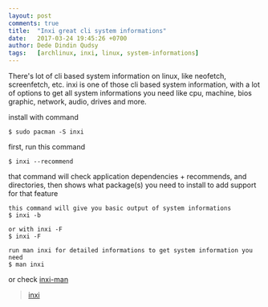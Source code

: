 ```yaml
---
layout: post
comments: true
title:  "Inxi great cli system informations"
date:   2017-03-24 19:45:26 +0700
author: Dede Dindin Qudsy
tags:   [archlinux, inxi, linux, system-informations]
---
```

There's lot of cli based system information on linux, like neofetch, screenfetch, etc.
inxi is one of those cli based system information, with a lot of options to get all system informations you need
like cpu, machine, bios graphic, network, audio, drives and more.

install with command
```
$ sudo pacman -S inxi
```

first, run this command
```
$ inxi --recommend
```
that command will check application dependencies + recommends, and directories, then shows what package(s) you need to install to add support for that feature

```
this command will give you basic output of system informations
$ inxi -b
 
or with inxi -F
$ inxi -F
 
run man inxi for detailed informations to get system information you need
$ man inxi
```

or check [inxi-man](http://smxi.org/docs/inxi-man.htm)

<blockquote class="imgur-embed-pub" lang="en" data-id="a/UAB2n"><a href="//imgur.com/UAB2n">inxi</a></blockquote><script async src="//s.imgur.com/min/embed.js" charset="utf-8"></script>
